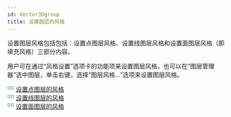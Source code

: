 ```yaml
---
id: Vector3Dgroup
title: 设置图层的风格
---
```

设置图层风格包括包括：设置点图层风格、设置线图层风格和设置面图层风格（即填充风格）三部分内容。

用户可在通过“风格设置”选项卡的功能项来设置图层风格，也可以在“图层管理器”选中图层，单击右键，选择“图层风格…”选项来设置图层风格。

![](../img/smalltitle.png) [设置点图层的风格](Symbol3Dgroup  )  
![](../img/smalltitle.png) [设置线图层的风格](Line3Dgroup  )  
![](../img/smalltitle.png) [设置面图层的风格](Fill3Dgroup)

 

